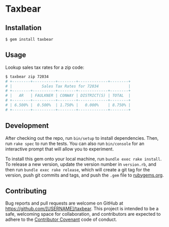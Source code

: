 # Taxbear

## Installation

    $ gem install taxbear

## Usage

Lookup sales tax rates for a zip code:

```bash
$ taxbear zip 72034
# +--------+----------+--------+-------------+--------+
# |             Sales Tax Rates for 72034             |
# +--------+----------+--------+-------------+--------+
# |   AR   | FAULKNER | CONWAY | DISTRICT(S) | TOTAL  |
# +--------+----------+--------+-------------+--------+
# | 6.500% |  0.500%  | 1.750% |   0.000%    | 8.750% |
# +--------+----------+--------+-------------+--------+
```

## Development

After checking out the repo, run `bin/setup` to install dependencies. Then, run `rake spec` to run the tests. You can also run `bin/console` for an interactive prompt that will allow you to experiment.

To install this gem onto your local machine, run `bundle exec rake install`. To release a new version, update the version number in `version.rb`, and then run `bundle exec rake release`, which will create a git tag for the version, push git commits and tags, and push the `.gem` file to [rubygems.org](https://rubygems.org).

## Contributing

Bug reports and pull requests are welcome on GitHub at https://github.com/[USERNAME]/taxbear. This project is intended to be a safe, welcoming space for collaboration, and contributors are expected to adhere to the [Contributor Covenant](http://contributor-covenant.org) code of conduct.
